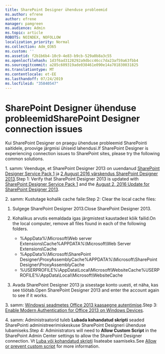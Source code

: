```yaml
---
title: SharePoint Designer ühenduse probleemid
ms.author: efrene
author: efrene
manager: pamgreen
ms.audience: Admin
ms.topic: article
ROBOTS: NOINDEX, NOFOLLOW
localization_priority: Normal
ms.collection: Adm_O365
ms.custom: ''
ms.assetid: f2b1b6b4-10c9-4e83-b9cb-529a0b8a3c55
ms.openlocfilehash: 1d3f6ad3128292a9dbcc46cc7da23af59a63fbb4
ms.sourcegitcommit: a285c609319ade038461e090e14a701830031825
ms.translationtype: MT
ms.contentlocale: et-EE
ms.lasthandoff: 07/24/2019
ms.locfileid: "35840547"
---
```

# <a name="sharepoint-designer-connection-issues"></a><span data-ttu-id="48b13-102">SharePoint Designer ühenduse probleemid</span><span class="sxs-lookup"><span data-stu-id="48b13-102">SharePoint Designer connection issues</span></span> 

<span data-ttu-id="48b13-103">Kui SharePoint Designer on praegu ühenduse probleemid SharePointi saitidele, proovige järgmisi ühiseid lahendusi.</span><span class="sxs-lookup"><span data-stu-id="48b13-103">If SharePoint Designer is experiencing connection issues to SharePoint sites, please try the following common solutions.</span></span>

<span data-ttu-id="48b13-104">1. samm: Veenduge, et SharePoint Designer 2013 on uuendanud [SharePoint Designer Service Pack 1](https://support.microsoft.com/help/2817441/description-of-microsoft-sharepoint-designer-2013-service-pack-1-sp1) ja [2 August 2016 värskendus SharePoint Designer 2013](https://support.microsoft.com/help/3114721/august-2-2016-update-for-sharepoint-designer-2013-kb3114721).</span><span class="sxs-lookup"><span data-stu-id="48b13-104">Step 1: Verify that SharePoint Designer 2013 is updated with [SharePoint Designer Service Pack 1](https://support.microsoft.com/help/2817441/description-of-microsoft-sharepoint-designer-2013-service-pack-1-sp1) and the [August 2, 2016 Update for SharePoint Designer 2013](https://support.microsoft.com/help/3114721/august-2-2016-update-for-sharepoint-designer-2013-kb3114721).</span></span>



<span data-ttu-id="48b13-105">2. samm: Kustutage kohalik cache faile:</span><span class="sxs-lookup"><span data-stu-id="48b13-105">Step 2: Clear the local cache files:</span></span>

1. <span data-ttu-id="48b13-106">Sulgege SharePoint Designer 2013.</span><span class="sxs-lookup"><span data-stu-id="48b13-106">Close SharePoint Designer 2013.</span></span>

2. <span data-ttu-id="48b13-107">Kohalikus arvutis eemaldada igas järgmistest kaustadest kõik failid.</span><span class="sxs-lookup"><span data-stu-id="48b13-107">On the local computer, remove all files found in each of the following folders.</span></span>

    - <span data-ttu-id="48b13-108">%AppData%\Microsoft\Web server Extensions\Cache</span><span class="sxs-lookup"><span data-stu-id="48b13-108">%APPDATA%\Microsoft\Web Server Extensions\Cache</span></span>
    - <span data-ttu-id="48b13-109">%AppData%\Microsoft\SharePoint Designer\ProxyAssemblyCache</span><span class="sxs-lookup"><span data-stu-id="48b13-109">%APPDATA%\Microsoft\SharePoint Designer\ProxyAssemblyCache</span></span>
    - <span data-ttu-id="48b13-110">%USERPROFILE%\AppData\Local\Microsoft\WebsiteCache</span><span class="sxs-lookup"><span data-stu-id="48b13-110">%USERPROFILE%\AppData\Local\Microsoft\WebsiteCache</span></span>

3. <span data-ttu-id="48b13-111">Avada SharePoint Designer 2013 ja sisestage konto uuesti, et näha, kas see töötab.</span><span class="sxs-lookup"><span data-stu-id="48b13-111">Open SharePoint Designer 2013 and enter the account again to see if it works.</span></span>

<span data-ttu-id="48b13-112">3. samm: [Windowsi seadmetes Office 2013 kaasaegne autentimise](https://docs.microsoft.com/office365/admin/security-and-compliance/enable-modern-authentication?redirectSourcePath=/article/Enable-Modern-Authentication-for-Office-2013-on-Windows-devices-7dc1c01a-090f-4971-9677-f1b192d6c910&view=o365-worldwide).</span><span class="sxs-lookup"><span data-stu-id="48b13-112">Step 3: [Enable Modern Authentication for Office 2013 on Windows Devices](https://docs.microsoft.com/office365/admin/security-and-compliance/enable-modern-authentication?redirectSourcePath=/article/Enable-Modern-Authentication-for-Office-2013-on-Windows-devices-7dc1c01a-090f-4971-9677-f1b192d6c910&view=o365-worldwide).</span></span>

<span data-ttu-id="48b13-113">4. samm: Administraatorid tuleb **Lubada kohandatud skripti** seaded SharePointi administreerimiskeskuse SharePoint Designeri ühenduse lubamiseks.</span><span class="sxs-lookup"><span data-stu-id="48b13-113">Step 4: Administrators will need to **Allow Custom Script** in the SharePoint Admin Center settings to allow the SharePoint Designer connection.</span></span> <span data-ttu-id="48b13-114">Vt [Luba või kohandatud skripti](https://docs.microsoft.com/sharepoint/allow-or-prevent-custom-script) lisateabe saamiseks.</span><span class="sxs-lookup"><span data-stu-id="48b13-114">See [Allow or prevent custom script](https://docs.microsoft.com/sharepoint/allow-or-prevent-custom-script) for more information.</span></span>


